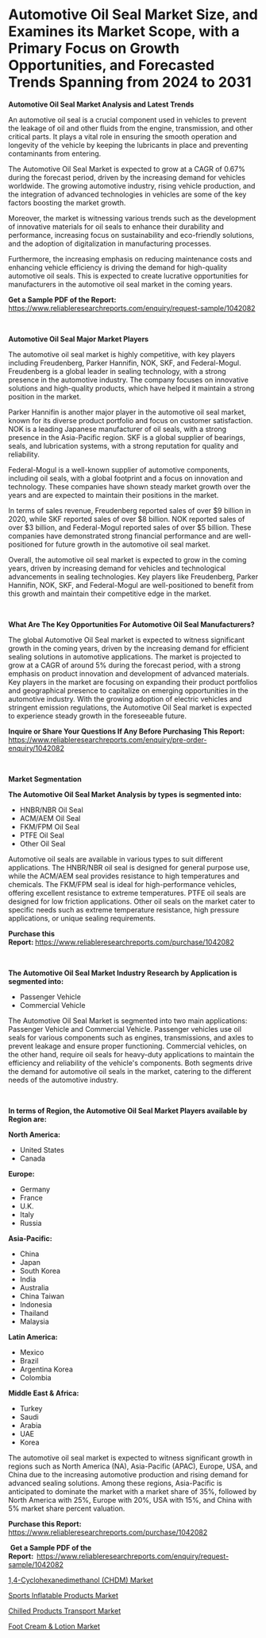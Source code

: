 <p><h1>Automotive Oil Seal Market Size, and Examines its Market Scope, with a Primary Focus on Growth Opportunities, and Forecasted Trends Spanning from 2024 to 2031</h1></p><p><strong>Automotive Oil Seal Market Analysis and Latest Trends</strong></p>
<p><p>An automotive oil seal is a crucial component used in vehicles to prevent the leakage of oil and other fluids from the engine, transmission, and other critical parts. It plays a vital role in ensuring the smooth operation and longevity of the vehicle by keeping the lubricants in place and preventing contaminants from entering.</p><p>The Automotive Oil Seal Market is expected to grow at a CAGR of 0.67% during the forecast period, driven by the increasing demand for vehicles worldwide. The growing automotive industry, rising vehicle production, and the integration of advanced technologies in vehicles are some of the key factors boosting the market growth.</p><p>Moreover, the market is witnessing various trends such as the development of innovative materials for oil seals to enhance their durability and performance, increasing focus on sustainability and eco-friendly solutions, and the adoption of digitalization in manufacturing processes.</p><p>Furthermore, the increasing emphasis on reducing maintenance costs and enhancing vehicle efficiency is driving the demand for high-quality automotive oil seals. This is expected to create lucrative opportunities for manufacturers in the automotive oil seal market in the coming years.</p></p>
<p><strong>Get a Sample PDF of the Report:&nbsp;</strong> <a href="https://www.reliableresearchreports.com/enquiry/request-sample/1042082">https://www.reliableresearchreports.com/enquiry/request-sample/1042082</a></p>
<p>&nbsp;</p>
<p><strong>Automotive Oil Seal Major Market Players</strong></p>
<p><p>The automotive oil seal market is highly competitive, with key players including Freudenberg, Parker Hannifin, NOK, SKF, and Federal-Mogul. Freudenberg is a global leader in sealing technology, with a strong presence in the automotive industry. The company focuses on innovative solutions and high-quality products, which have helped it maintain a strong position in the market.</p><p>Parker Hannifin is another major player in the automotive oil seal market, known for its diverse product portfolio and focus on customer satisfaction. NOK is a leading Japanese manufacturer of oil seals, with a strong presence in the Asia-Pacific region. SKF is a global supplier of bearings, seals, and lubrication systems, with a strong reputation for quality and reliability.</p><p>Federal-Mogul is a well-known supplier of automotive components, including oil seals, with a global footprint and a focus on innovation and technology. These companies have shown steady market growth over the years and are expected to maintain their positions in the market.</p><p>In terms of sales revenue, Freudenberg reported sales of over $9 billion in 2020, while SKF reported sales of over $8 billion. NOK reported sales of over $3 billion, and Federal-Mogul reported sales of over $5 billion. These companies have demonstrated strong financial performance and are well-positioned for future growth in the automotive oil seal market.</p><p>Overall, the automotive oil seal market is expected to grow in the coming years, driven by increasing demand for vehicles and technological advancements in sealing technologies. Key players like Freudenberg, Parker Hannifin, NOK, SKF, and Federal-Mogul are well-positioned to benefit from this growth and maintain their competitive edge in the market.</p></p>
<p>&nbsp;</p>
<p><strong>What Are The Key Opportunities For Automotive Oil Seal Manufacturers?</strong></p>
<p><p>The global Automotive Oil Seal market is expected to witness significant growth in the coming years, driven by the increasing demand for efficient sealing solutions in automotive applications. The market is projected to grow at a CAGR of around 5% during the forecast period, with a strong emphasis on product innovation and development of advanced materials. Key players in the market are focusing on expanding their product portfolios and geographical presence to capitalize on emerging opportunities in the automotive industry. With the growing adoption of electric vehicles and stringent emission regulations, the Automotive Oil Seal market is expected to experience steady growth in the foreseeable future.</p></p>
<p><strong>Inquire or Share Your Questions If Any Before Purchasing This Report:</strong> <a href="https://www.reliableresearchreports.com/enquiry/pre-order-enquiry/1042082">https://www.reliableresearchreports.com/enquiry/pre-order-enquiry/1042082</a></p>
<p>&nbsp;</p>
<p><strong>Market Segmentation</strong></p>
<p><strong>The Automotive Oil Seal Market Analysis by types is segmented into:</strong></p>
<p><ul><li>HNBR/NBR Oil Seal</li><li>ACM/AEM Oil Seal</li><li>FKM/FPM Oil Seal</li><li>PTFE Oil Seal</li><li>Other Oil Seal</li></ul></p>
<p><p>Automotive oil seals are available in various types to suit different applications. The HNBR/NBR oil seal is designed for general purpose use, while the ACM/AEM seal provides resistance to high temperatures and chemicals. The FKM/FPM seal is ideal for high-performance vehicles, offering excellent resistance to extreme temperatures. PTFE oil seals are designed for low friction applications. Other oil seals on the market cater to specific needs such as extreme temperature resistance, high pressure applications, or unique sealing requirements.</p></p>
<p><strong>Purchase this Report:&nbsp;</strong><a href="https://www.reliableresearchreports.com/purchase/1042082">https://www.reliableresearchreports.com/purchase/1042082</a></p>
<p>&nbsp;</p>
<p><strong>The Automotive Oil Seal Market Industry Research by Application is segmented into:</strong></p>
<p><ul><li>Passenger Vehicle</li><li>Commercial Vehicle</li></ul></p>
<p><p>The Automotive Oil Seal Market is segmented into two main applications: Passenger Vehicle and Commercial Vehicle. Passenger vehicles use oil seals for various components such as engines, transmissions, and axles to prevent leakage and ensure proper functioning. Commercial vehicles, on the other hand, require oil seals for heavy-duty applications to maintain the efficiency and reliability of the vehicle's components. Both segments drive the demand for automotive oil seals in the market, catering to the different needs of the automotive industry.</p></p>
<p>&nbsp;</p>
<p><strong>In terms of Region, the Automotive Oil Seal Market Players available by Region are:</strong></p>
<p>
    <p> <strong> North America: </strong>
        <ul>
            <li>United States</li>
            <li>Canada</li>
        </ul>
        </p> 
    <p> <strong> Europe: </strong>
        <ul>
            <li>Germany</li>
            <li>France</li>
            <li>U.K.</li>
            <li>Italy</li>
            <li>Russia</li>
        </ul>
        </p> 
    <p> <strong> Asia-Pacific: </strong>
        <ul>
            <li>China</li>
            <li>Japan</li>
            <li>South Korea</li>
            <li>India</li>
            <li>Australia</li>
            <li>China Taiwan</li>
            <li>Indonesia</li>
            <li>Thailand</li>
            <li>Malaysia</li>
        </ul>
        </p> 
    <p> <strong> Latin America: </strong>
        <ul>
            <li>Mexico</li>
            <li>Brazil</li>
            <li>Argentina Korea</li>
            <li>Colombia</li>
        </ul>
        </p> 
    <p> <strong> Middle East & Africa: </strong>
        <ul>
            <li>Turkey</li>
            <li>Saudi</li>
            <li>Arabia</li>
            <li>UAE</li>
            <li>Korea</li>
        </ul>
    </p>
    </p>
<p><p>The automotive oil seal market is expected to witness significant growth in regions such as North America (NA), Asia-Pacific (APAC), Europe, USA, and China due to the increasing automotive production and rising demand for advanced sealing solutions. Among these regions, Asia-Pacific is anticipated to dominate the market with a market share of 35%, followed by North America with 25%, Europe with 20%, USA with 15%, and China with 5% market share percent valuation.</p></p>
<p><strong>Purchase this Report: </strong><a href="https://www.reliableresearchreports.com/purchase/1042082">https://www.reliableresearchreports.com/purchase/1042082</a></p>
<p>&nbsp;<strong>Get a Sample PDF of the Report:&nbsp;&nbsp;</strong><a href="https://www.reliableresearchreports.com/enquiry/request-sample/1042082">https://www.reliableresearchreports.com/enquiry/request-sample/1042082</a></p>
<p><strong></strong></p>
<p><p><a href="https://military-diascia-e68.notion.site/1-4-Cyclohexanedimethanol-CHDM-Market-Provides-Detailed-Segmentation-of-this-Market-based-on-Type--cbb5b6d0ec554e269cedb99cdb1246e9">1,4-Cyclohexanedimethanol (CHDM) Market</a></p><p><a href="https://view.publitas.com/reportprime-1/sports-inflatable-products-market-size-growth-and-forecast-from-2023-2030/">Sports Inflatable Products Market</a></p><p><a href="https://view.publitas.com/reportprime-1/chilled-products-transport-market-challenges-opportunities-and-growth-drivers-and-major-market-players-forecasted-for-period-from-2023-2030/">Chilled Products Transport Market</a></p><p><a href="https://view.publitas.com/reportprime-1/foot-cream-lotion-market-size-2023-2030-global-industrial-analysis-key-geographical-regions-market-share-top-key-players-product-types-and-forecast-research-report/">Foot Cream & Lotion Market</a></p></p>